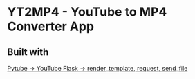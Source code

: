 # YT2MP4 - YouTube to MP4 Converter App

## Built with

 <a href="https://pytube.io/en/latest/#"> Pytube -> YouTube
 <a href=" https://flask.palletsprojects.com/en/3.0.x/"> Flask -> render_template, request, send_file
